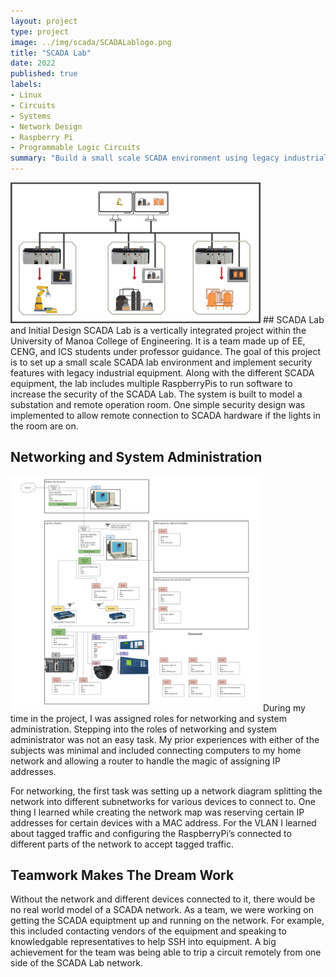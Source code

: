 ```yaml
---
layout: project
type: project
image: ../img/scada/SCADALablogo.png
title: "SCADA Lab"
date: 2022
published: true
labels:
- Linux
- Circuits
- Systems
- Network Design
- Raspberry Pi
- Programmable Logic Circuits
summary: "Build a small scale SCADA environment using legacy industrial equipment"
---
```

<img width="400px" class="rounded float-start pe-4" src="../img/scadalab/simplescadadiagram.png" alt="model SCADA diagram">
## SCADA Lab and Initial Design
SCADA Lab is a vertically integrated project within the University of Manoa College of Engineering. It is a team made up of EE, CENG, and ICS students under professor guidance. The goal of this project is to set up a small scale SCADA lab environment and implement security features with legacy industrial equipment. Along with the different SCADA equipment, the lab includes multiple RaspberryPis to run software to increase the security of the SCADA Lab. The system is built to model a substation and remote operation room. One simple security design was implemented to allow remote connection to SCADA hardware if the lights in the room are on.  


## Networking and System Administration 
<img width="400px" class="rounded float-start pe-4" src="../img/scadalab/SCADAnetworkmap.png" alt="UHManoa SCADALab Network Map">
During my time in the project, I was assigned roles for networking and system administration. Stepping into the roles of networking and system administrator was not an easy task. My prior experiences with either of the subjects was minimal and included connecting computers to my home network and allowing a router to handle the magic of assigning IP addresses. 

For networking, the first task was setting up a network diagram splitting the network into different subnetworks for various devices to connect to. One thing I learned while creating the network map was reserving certain IP addresses for certain devices with a MAC address. For the VLAN I learned about tagged traffic and configuring the RaspberryPi’s connected to different parts of the network to accept tagged traffic. 

## Teamwork Makes The Dream Work 
Without the network and different devices connected to it, there would be no real world model of a SCADA network. As a team, we were working on getting the SCADA equiptment up and running on the network. For example, this included contacting vendors of the equipment and speaking to knowledgable representatives to help SSH into equipment. A big achievement for the team was being able to trip a circuit remotely from one side of the SCADA Lab network. 